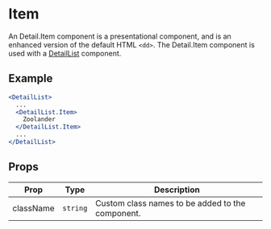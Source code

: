 # Item

An Detail.Item component is a presentational component, and is an enhanced version of the default HTML `<dd>`. The Detail.Item component is used with a [DetailList](./DetailList.md) component.

## Example

```jsx
<DetailList>
  ...
  <DetailList.Item>
    Zoolander
  </DetailList.Item>
  ...
</DetailList>
```


## Props

| Prop | Type | Description |
| --- | --- | --- |
| className | `string` | Custom class names to be added to the component. |
